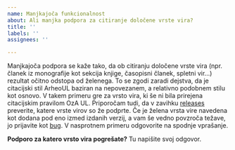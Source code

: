 ```yaml
---
name: Manjkajoča funkcionalnost
about: Ali manjka podpora za citiranje določene vrste vira?
title: ''
labels: ''
assignees: ''

---
```


Manjkajoča podpora se kaže tako, da ob citiranju določene vrste vira (npr. članek iz monografije kot sekcija knjige, časopisni članek, spletni vir...) rezultat očitno odstopa od želenega. To se zgodi zaradi dejstva, da je citacijski stil ArheoUL baziran na nepovezanem, a relativno podobnem stilu kot osnovo. V takem primeru gre za vrsto vira, ki še ni bila prirejena citacijskim pravilom OzA UL.
Priporočam tudi, da v zavihku [releases](https://github.com/enej-ls/recsa/releases) preverite, katere vrste virov so že podprte. Če je želena vrsta vire navedena kot dodana pod eno izmed izdanih verzij, a vam še vedno povzroča težave, jo prijavite kot [bug](). V nasprotnem primeru odgovorite na spodnje vprašanje.

**Podporo za katero vrsto vira pogrešate?**
Tu napišite svoj odgovor.
